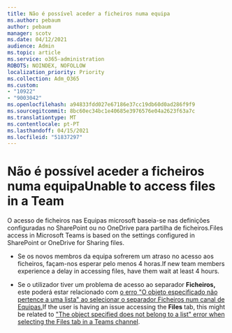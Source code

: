 ```yaml
---
title: Não é possível aceder a ficheiros numa equipa
ms.author: pebaum
author: pebaum
manager: scotv
ms.date: 04/12/2021
audience: Admin
ms.topic: article
ms.service: o365-administration
ROBOTS: NOINDEX, NOFOLLOW
localization_priority: Priority
ms.collection: Adm_O365
ms.custom:
- "10922"
- "9003042"
ms.openlocfilehash: a94833fdd027e67186e37cc19db60d0ad286f9f9
ms.sourcegitcommit: 8bc60ec34bc1e40685e3976576e04a2623f63a7c
ms.translationtype: MT
ms.contentlocale: pt-PT
ms.lasthandoff: 04/15/2021
ms.locfileid: "51837297"
---
```

# <a name="unable-to-access-files-in-a-team"></a><span data-ttu-id="ccd8d-102">Não é possível aceder a ficheiros numa equipa</span><span class="sxs-lookup"><span data-stu-id="ccd8d-102">Unable to access files in a Team</span></span>

<span data-ttu-id="ccd8d-103">O acesso de ficheiros nas Equipas microsoft baseia-se nas definições configuradas no SharePoint ou no OneDrive para partilha de ficheiros.</span><span class="sxs-lookup"><span data-stu-id="ccd8d-103">Files access in Microsoft Teams is based on the settings configured in SharePoint or OneDrive for Sharing files.</span></span>

- <span data-ttu-id="ccd8d-104">Se os novos membros da equipa sofrerem um atraso no acesso aos ficheiros, façam-nos esperar pelo menos 4 horas.</span><span class="sxs-lookup"><span data-stu-id="ccd8d-104">If new team members experience a delay in accessing files, have them wait at least 4 hours.</span></span>

- <span data-ttu-id="ccd8d-105">Se o utilizador tiver um problema de acesso ao separador **Ficheiros,** este poderá estar relacionado com [o erro "O objeto especificado não pertence a uma lista" ao selecionar o separador Ficheiros num canal de Equipas.](https://docs.microsoft.com/microsoftteams/troubleshoot/files/object-specified-not-belong-to-list)</span><span class="sxs-lookup"><span data-stu-id="ccd8d-105">If the user is having an issue accessing the **Files** tab, this might be related to ["The object specified does not belong to a list" error when selecting the Files tab in a Teams channel](https://docs.microsoft.com/microsoftteams/troubleshoot/files/object-specified-not-belong-to-list).</span></span>
